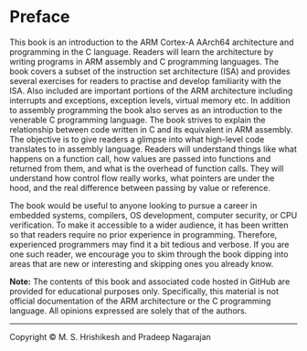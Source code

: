 # Preface

This book is an introduction to the ARM Cortex-A AArch64 architecture and programming in the C language. Readers will learn the architecture by writing programs in ARM assembly and C programming languages. The book covers a subset of the instruction set architecture (ISA) and provides several exercises for readers to practise and develop familiarity with the ISA. Also included are important portions of the ARM architecture including interrupts and exceptions, exception levels, virtual memory etc. In addition to assembly programming the book also serves as an introduction to the venerable C programming language. The book strives to explain the relationship between code written in C and its equivalent in ARM assembly. The objective is to give readers a glimpse into what high-level code translates to in assembly language. Readers will understand things like what happens on a function call, how values are passed into functions and returned from them, and what is the overhead of function calls. They will understand how control flow really works, what pointers are under the hood, and the real difference between passing by value or reference.

The book would be useful to anyone looking to pursue a career in embedded systems, compilers, OS development, computer security, or CPU verification. To make it accessible to a wider audience, it has been written so that readers require no prior experience in programming. Therefore, experienced programmers may find it a bit tedious and verbose. If you are one such reader, we encourage you to skim through the book dipping into areas that are new or interesting and skipping ones you already know. 

**Note:** 
The contents of this book and associated code hosted in GitHub are provided for educational purposes only. Specifically, this material is not official documentation of the ARM architecture or the C programming language. All opinions expressed are solely that of the authors.

---

Copyright © M. S. Hrishikesh and Pradeep Nagarajan
